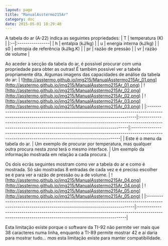 ```yaml
---
layout: page
title: "ManualAsstermo215Ar"
category: doc
date: 2015-05-01 18:29:40
---
```


A tabela do ar (A-22) indica as seguintes propriedades:
| T | temperatura (K) |
|:--|:----------------|
| h | entalpia (kJ/kg) |
| u | energia interna (kJ/kg) |
| s0 | entropia de referência (kJ/kg.K) |
| pr | razão de pressão |
| vr | razão de volume |

Ao aceder à secção da tabela do ar, é possível procurar com uma propriedade para obter as outras! É também possível ver a tabela propriamente dita. Algumas imagens das capacidades de análise da tabela do ar:
| ![http://asstermo.github.io/img215/ManualAsstermo215Ar_01.png](http://asstermo.github.io/img215/ManualAsstermo215Ar_01.png) | ![http://asstermo.github.io/img215/ManualAsstermo215Ar_02.png](http://asstermo.github.io/img215/ManualAsstermo215Ar_02.png) | ![http://asstermo.github.io/img215/ManualAsstermo215Ar_03.png](http://asstermo.github.io/img215/ManualAsstermo215Ar_03.png) |
|:------------------------------------------------------------------------------------------------------------------------------------------------------|:------------------------------------------------------------------------------------------------------------------------------------------------------|:------------------------------------------------------------------------------------------------------------------------------------------------------|
| Este é o menu da tabela do ar.                                                                                                                       | Um exemplo de procurar por temperatura, mas qualquer outra procura nesta _zona_ terá o mesmo interface.                                              | Um exemplo da informação mostrada em relação a cada procura.                                                                                      |

Os dois ecrãs seguintes mostram como ver a tabela do ar e como é mostrada. Só são mostradas 8 entradas de cada vez e é preciso escolher se é para ver a razão de pressão ou a de volume.
| ![http://asstermo.github.io/img215/ManualAsstermo215Ar_04.png](http://asstermo.github.io/img215/ManualAsstermo215Ar_04.png) | ![http://asstermo.github.io/img215/ManualAsstermo215Ar_05.png](http://asstermo.github.io/img215/ManualAsstermo215Ar_05.png) |
|:------------------------------------------------------------------------------------------------------------------------------------------------------|:------------------------------------------------------------------------------------------------------------------------------------------------------|

Esta limitação existe porque o software da TI-92 não permite ver mais que 38 caracteres numa linha, enquanto a TI-89 permite mostrar 42 e aí daria para mostrar tudo... _mas_ esta limitação existe para manter compatibilidade.